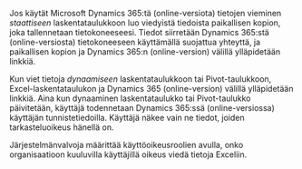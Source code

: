 Jos käytät Microsoft Dynamics 365:tä (online-versiota) tietojen vieminen *staattiseen* laskentataulukkoon luo viedyistä tiedoista paikallisen kopion, joka tallennetaan tietokoneeseesi. Tiedot siirretään Dynamics 365:stä (online-versiosta) tietokoneeseen käyttämällä suojattua yhteyttä, ja paikallisen kopion ja Dynamics 365:n (online-version) välillä ylläpidetään linkkiä.  
  
 Kun viet tietoja *dynaamiseen* laskentataulukkoon tai Pivot-taulukkoon, Excel-laskentataulukon ja Dynamics 365 (online-version) välillä ylläpidetään linkkiä. Aina kun dynaaminen laskentataulukko tai Pivot-taulukko päivitetään, käyttäjä todennetaan Dynamics 365:ssä (online-versiossa) käyttäjän tunnistetiedoilla. Käyttäjä näkee vain ne tiedot, joiden tarkasteluoikeus hänellä on.  
  
 Järjestelmänvalvoja määrittää käyttöoikeusroolien avulla, onko organisaatioon kuuluvilla käyttäjillä oikeus viedä tietoja Exceliin.
